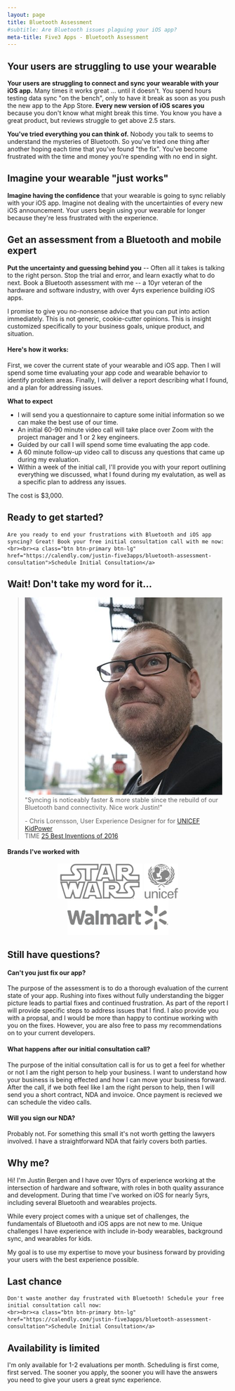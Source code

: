 ```yaml
---
layout: page
title: Bluetooth Assessment
#subtitle: Are Bluetooth issues plaguing your iOS app?
meta-title: Five3 Apps - Bluetooth Assessment
---
```


## Your users are struggling to use your wearable

**Your users are struggling to connect and sync your wearable with your iOS app.** Many times it works great ... until it doesn't. You spend hours testing data sync "on the bench", only to have it break as soon as you push the new app to the App Store. **Every new version of iOS scares you** because you don't know what might break this time. You know you have a great product, but reviews struggle to get above 2.5 stars.

**You've tried everything you can think of.** Nobody you talk to seems to understand the mysteries of Bluetooth. So you've tried one thing after another hoping each time that you've found "the fix". You've become frustrated with the time and money you're spending with no end in sight.


## Imagine your wearable "just works"

**Imagine having the confidence** that your wearable is going to sync reliably with your iOS app. Imagine not dealing with the uncertainties of every new iOS announcement. Your users begin using your wearable for longer because they're less frustrated with the experience.


## Get an assessment from a Bluetooth and mobile expert

**Put the uncertainty and guessing behind you** -- Often all it takes is talking to the right person. Stop the trial and error, and learn exactly what to do next. Book a Bluetooth assessment with me -- a 10yr veteran of the hardware and software industry, with over 4yrs experience building iOS apps.

I promise to give you no-nonsense advice that you can put into action immediately. This is not generic, cookie-cutter opinions. This is insight customized specifically to your business goals, unique product, and situation.

#### Here's how it works:

First, we cover the current state of your wearable and iOS app. Then I will spend some time evaluating your app code and wearable behavior to identify problem areas. Finally, I will deliver a report describing what I found, and a plan for addressing issues.

**What to expect**

* I will send you a questionnaire to capture some initial information so we can make the best use of our time.
* An initial 60-90 minute video call will take place over Zoom with the project manager and 1 or 2 key engineers.
* Guided by our call I will spend some time evaluating the app code.
* A 60 minute follow-up video call to discuss any questions that came up during my evaluation.
* Within a week of the initial call, I'll provide you with your report outlining everything we discussed, what I found during my evalutation, as well as a specific plan to address any issues.

The cost is $3,000.

<div class="lightbox">
    <h2 class="schedule-consultation">
      Ready to get started?
    </h2>
    
    Are you ready to end your frustrations with Bluetooth and iOS app syncing? Great! Book your free initial consultation call with me now:
    <br><br><a class="btn btn-primary btn-lg" href="https://calendly.com/justin-five3apps/bluetooth-assessment-consultation">Schedule Initial Consultation</a>
</div>

## Wait! Don't take my word for it...

>![Chris Lorensson](/img/avatars/chris_lorensson.jpg) "Syncing is noticeably faster & more stable since the rebuild of our Bluetooth band connectivity. Nice work Justin!"
>
>
>\- Chris Lorensson, User Experience Designer for for <a href="/portfolio#unicef-kidpower">UNICEF KidPower</a>
><br>TIME [25 Best Inventions of 2016](http://time.com/4572079/best-inventions-2016/item/a-bracelet-that-helps-kids-give-back/)

#### Brands I've worked with

<div align="center">

<img src="/img/logos/starwars_grey.png" alt="Star Wars" style="width:194px;height:80px;"/> <img src="/img/logos/unicef1_grey.png" alt="UNICEF" style="width:78px;height:80px;"/> <img src="/img/logos/walmart_grey.png" alt="Walmart" style="width:230px;height:80px;"/>

</div>

## Still have questions?

#### Can't you just fix our app?
The purpose of the assessment is to do a thorough evaluation of the current state of your app. Rushing into fixes without fully understanding the bigger picture leads to partial fixes and continued frustration. As part of the report I will provide specific steps to address issues that I find. I also provide you with a propsal, and I would be more than happy to continue working with you on the fixes. However, you are also free to pass my recommendations on to your current developers.

#### What happens after our initial consultation call?
The purpose of the initial consultation call is for us to get a feel for whether or not I am the right person to help your business. I want to understand how your business is being effected and how I can move your business forward. After the call, if we both feel like I am the right person to help, then I will send you a short contract, NDA and invoice. Once payment is recieved we can schedule the video calls.

#### Will you sign our NDA?
Probably not. For something this small it's not worth getting the lawyers involved. I have a straightforward NDA that fairly covers both parties.


## Why me?

Hi! I'm Justin Bergen and I have over 10yrs of experience working at the intersection of hardware and software, with roles in both quality assurance and development. During that time I've worked on iOS for nearly 5yrs, including several Bluetooth and wearables projects.

While every project comes with a unique set of challenges, the fundamentals of Bluetooth and iOS apps are not new to me. Unique challenges I have experience with include in-body wearables, background sync, and wearables for kids.

My goal is to use my expertise to move your business forward by providing your users with the best experience possible.

<div class="lightbox">
    <h2 class="schedule-consultation">
      Last chance
    </h2>
    
    Don't waste another day frustrated with Bluetooth! Schedule your free initial consultation call now:
    <br><br><a class="btn btn-primary btn-lg" href="https://calendly.com/justin-five3apps/bluetooth-assessment-consultation">Schedule Initial Consultation</a>
</div>

## Availability is limited

I'm only available for 1-2 evaluations per month. Scheduling is first come, first served. The sooner you apply, the sooner you will have the answers you need to give your users a great sync experience.
